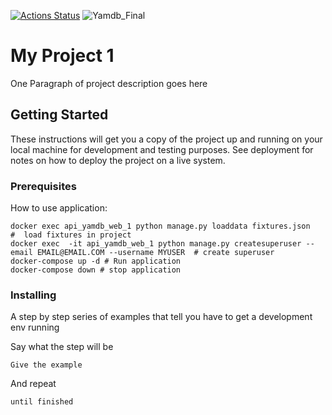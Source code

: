 [![Actions Status](https://github.com/MBohdan/yamdb_final/workflows/yamdb_final_workflow/badge.svg)](https://github.com/MBohdan/yamdb_final/actions)
![Yamdb_Final](https://img.shields.io/github/workflow/status/MBohdan/yamdb_final/yamdb_final_workflow)


# My Project 1

One Paragraph of project description goes here

## Getting Started

These instructions will get you a copy of the project up and running on your local machine for development and testing purposes. See deployment for notes on how to deploy the project on a live system.

### Prerequisites

How to use application:

```
docker exec api_yamdb_web_1 python manage.py loaddata fixtures.json   #  load fixtures in project
docker exec  -it api_yamdb_web_1 python manage.py createsuperuser --email EMAIL@EMAIL.COM --username MYUSER  # create superuser
docker-compose up -d # Run application
docker-compose down # stop application

```

### Installing

A step by step series of examples that tell you have to get a development env running

Say what the step will be

```
Give the example
```

And repeat

```
until finished
